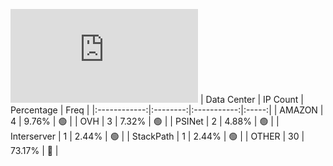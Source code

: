![Diagramm](https://github.com/obajay/StateSync-snapshots/blob/main/Projects/Dora/1/README.md)
| Data Center | IP Count | Percentage | Freq |
|:------------:|:--------:|:-----------:|:-----:|
| AMAZON | 4 | 9.76% | 🟢 |
| OVH | 3 | 7.32% | 🟢 |
| PSINet | 2 | 4.88% | 🟢 |
| Interserver | 1 | 2.44% | 🟢 |
| StackPath | 1 | 2.44% | 🟢 |
| OTHER | 30 | 73.17% | 🔴 |